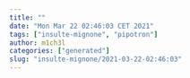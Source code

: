 ```yaml
---
title: ""
date: "Mon Mar 22 02:46:03 CET 2021"
tags: ["insulte-mignone", "pipotron"]
author: m1ch3l
categories: ["generated"]
slug: "insulte-mignone/2021-03-22-02:46:03"
---
```



